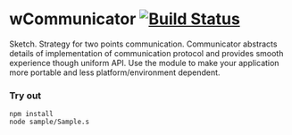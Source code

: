 
# wCommunicator [![Build Status](https://travis-ci.org/Wandalen/wCommunicator.svg?branch=master)](https://travis-ci.org/Wandalen/wCommunicator)

Sketch. Strategy for two points communication. Communicator abstracts details of implementation of communication protocol and provides smooth experience though uniform API. Use the module to make your application more portable and less platform/environment dependent.

### Try out
```
npm install
node sample/Sample.s
```
















